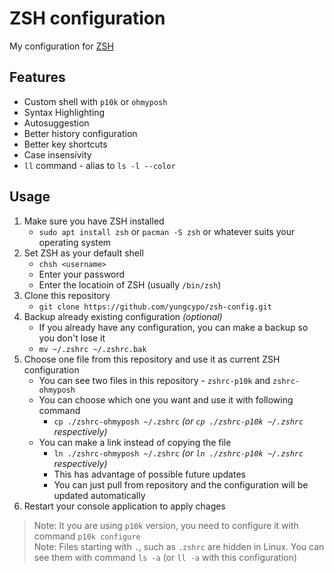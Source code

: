 # ZSH configuration
My configuration for [ZSH](https://en.wikipedia.org/wiki/Z_shell)  

## Features
- Custom shell with `p10k` or `ohmyposh`
- Syntax Highlighting
- Autosuggestion
- Better history configuration
- Better key shortcuts
- Case insensivity
- `ll` command - alias to `ls -l --color`

## Usage
1. Make sure you have ZSH installed 
    - `sudo apt install zsh` or `pacman -S zsh` or whatever suits your operating system
2. Set ZSH as your default shell
    - `chsh <username>`
    - Enter your password
    - Enter the locatioin of ZSH (usually `/bin/zsh`)
3. Clone this repository
    - `git clone https://github.com/yungcypo/zsh-config.git`
4. Backup already existing configuration *(optional)*
    - If you already have any configuration, you can make a backup so you don't lose it  
    - `mv ~/.zshrc ~/.zshrc.bak`  
5. Choose one file from this repository and use it as current ZSH configuration
    - You can see two files in this repository - `zshrc-p10k` and `zshrc-ohmyposh`
    - You can choose which one you want and use it with following command
        - `cp ./zshrc-ohmyposh ~/.zshrc` *(or `cp ./zshrc-p10k ~/.zshrc` respectively)*
    - You can make a link instead of copying the file
        - `ln ./zshrc-ohmyposh ~/.zshrc` *(or `ln ./zshrc-p10k ~/.zshrc` respectively)*
        - This has advantage of possible future updates
        - You can just pull from repository and the configuration will be updated automatically
6. Restart your console application to apply chages

> Note: It you are using `p10k` version, you need to configure it with command `p10k configure`  
> Note: Files starting with `.`, such as `.zshrc` are hidden in Linux. You can see them with command `ls -a` (or `ll -a` with this configuration)
